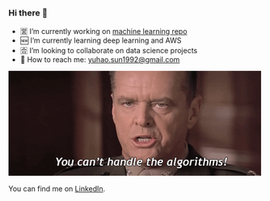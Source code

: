 ### Hi there :wave:

- :u55b6: I’m currently working on [machine learning repo](https://github.com/syhwawa/Machine_Learning)
- :new: I’m currently learning deep learning and AWS
- :u5408: I’m looking to collaborate on data science projects
- :email: How to reach me: yuhao.sun1992@gmail.com

![](https://github.com/syhwawa/syhwawa/blob/main/giphy.gif)

You can find me on [LinkedIn](https://www.linkedin.com/in/yuhao-sun/). 
